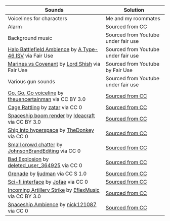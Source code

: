 | Sounds | Solution |
| ----|----|
| Voicelines for characters | Me and my roommates |
| Alarm | Sourced from CC |
| Background music | Sourced from Youtube under fair use |
| [Halo Battlefield Ambience](https://www.youtube.com/watch?v=b7oPeBIhjU0&list=PLzLj6aXr0U8rvpW_8yGp2L2UDE78Y8Gfl&index=4) by [A Type-46 ISV](https://www.youtube.com/channel/UCIYbUgYDYsE081EuFqG3bag) via Fair Use| Sourced from Youtube under fair use |
|[Marines vs Covenant](https://www.youtube.com/watch?v=nxOkgWihmRw&list=PLzLj6aXr0U8rvpW_8yGp2L2UDE78Y8Gfl&index=6) by [Lord Shish](https://www.youtube.com/channel/UCJLxUERnHe1Wo3wT61xPsPg) via Fair Use | Sourced from Youtube by Fair Use |
| Various gun sounds | Sourced from Youtube under fair use |
| [Go, Go, Go voiceline](https://freesound.org/people/theuncertainman/sounds/402643/) by [theuencertainman](https://freesound.org/people/theuncertainman/) via CC BY 3.0 | [Sourced from CC](http://creativecommons.org/licenses/by/3.0/) 
| [Cage Rattling](https://freesound.org/people/zatar/sounds/460595/) by [zatar](https://freesound.org/people/zatar/) via CC 0 | [Sourced from CC](http://creativecommons.org/publicdomain/zero/1.0/)|
| [Spaceship boom render](https://freesound.org/people/Ideacraft/sounds/345109/) by [Ideacraft](https://freesound.org/people/Ideacraft/) via CC BY 3.0| [Sourced from CC](http://creativecommons.org/licenses/by/3.0/)|
| [Ship into hyperspace](https://freesound.org/people/TheDonkey/sounds/322882/) by [TheDonkey](https://freesound.org/people/TheDonkey/) via CC 0 |  [Sourced from CC](http://creativecommons.org/publicdomain/zero/1.0/)
| [Small crowd chatter](https://freesound.org/people/JohnsonBrandEditing/sounds/243373/) by [JohnsonBrandEditing](https://freesound.org/people/JohnsonBrandEditing/) via CC 0 | [Sourced from CC](http://creativecommons.org/publicdomain/zero/1.0/)
| [Bad Explosion](https://freesound.org/people/deleted_user_364925/sounds/47252/) by [deleted_user_364925](https://freesound.org/people/deleted_user_364925/) via CC 0 | [Sourced from CC](http://creativecommons.org/publicdomain/zero/1.0/) |
| [Grenade](https://freesound.org/people/ljudman/sounds/33245/) by [ljudman](https://freesound.org/people/ljudman/) via CC S 1.0 | [Sourced from CC](http://creativecommons.org/licenses/sampling+/1.0/) |
|[Sci-fi interface](https://freesound.org/people/Jofae/sounds/367997/) by [Jofae](https://freesound.org/people/Jofae/) via CC 0 | [Sourced from CC](http://creativecommons.org/publicdomain/zero/1.0/)
| [Incoming Artillery Strike](https://freesound.org/people/EFlexMusic/sounds/530886/) by [EflexMusic](https://freesound.org/people/EFlexMusic/) via CC BY 3.0 | [Sourced from CC](http://creativecommons.org/licenses/by/3.0/) 
|[Spaceship Ambience](https://freesound.org/people/nick121087/sounds/234316/) by [nick121087](https://freesound.org/people/nick121087/) via CC 0 | [Sourced from CC](http://creativecommons.org/publicdomain/zero/1.0/)
